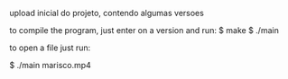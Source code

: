 upload inicial do projeto, contendo algumas versoes

to compile the program, just enter on a version and run:
$ make
$ ./main

to open a file just run:

$ ./main marisco.mp4

